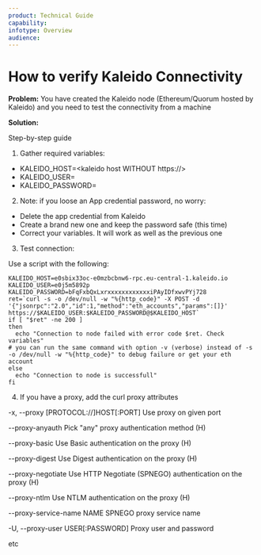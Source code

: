 ```yaml
---
product: Technical Guide
capability:
infotype: Overview
audience:
---
```


# How to verify Kaleido Connectivity

**Problem:**
You have created the Kaleido node (Ethereum/Quorum hosted by Kaleido) and you need to test the connectivity from a machine

**Solution:**

Step-by-step guide

1. Gather required variables:
 * KALEIDO_HOST=<kaleido host WITHOUT https://>
 * KALEIDO_USER=<kaleido app credential username. looks like e0j5m5892p>
 * KALEIDO_PASSWORD=<kaleido app credential password. was given at the time of credential creation. looks like bFqFxbQxLxrxxxxxxxxxxxxiPAyIDfxwvPYj728>
2. Note: if you loose an App credential password, no worry:
 * Delete the app credential from Kaleido
 * Create a brand new one and keep the password safe (this time)
 * Correct your variables. It will work as well as the previous one
3. Test connection:

Use a script with the following:
```
KALEIDO_HOST=e0sbix33oc-e0mzbcbnw6-rpc.eu-central-1.kaleido.io
KALEIDO_USER=e0j5m5892p
KALEIDO_PASSWORD=bFqFxbQxLxrxxxxxxxxxxxxiPAyIDfxwvPYj728
ret=`curl -s -o /dev/null -w "%{http_code}" -X POST -d '{"jsonrpc":"2.0","id":1,"method":"eth_accounts","params":[]}' https://$KALEIDO_USER:$KALEIDO_PASSWORD@$KALEIDO_HOST`
if [ "$ret" -ne 200 ]
then
  echo "Connection to node failed with error code $ret. Check variables"
# you can run the same command with option -v (verbose) instead of -s -o /dev/null -w "%{http_code}" to debug failure or get your eth account
else
  echo "Connection to node is successfull"
fi
```
4. If you have a proxy, add the curl proxy attributes

-x, --proxy [PROTOCOL://]HOST[:PORT] Use proxy on given port

--proxy-anyauth Pick "any" proxy authentication method (H)

--proxy-basic Use Basic authentication on the proxy (H)

--proxy-digest Use Digest authentication on the proxy (H)

--proxy-negotiate Use HTTP Negotiate (SPNEGO) authentication on the proxy (H)

--proxy-ntlm Use NTLM authentication on the proxy (H)

--proxy-service-name NAME SPNEGO proxy service name

-U, --proxy-user USER[:PASSWORD] Proxy user and password

etc